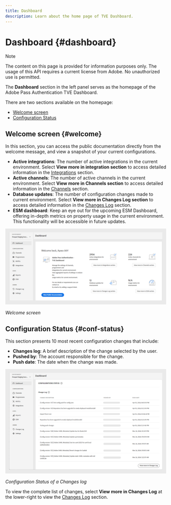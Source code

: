 ```yaml
---
title: Dashboard
description: Learn about the home page of TVE Dashboard.
---
```


# Dashboard {#dashboard}

>[!NOTE]
>
>The content on this page is provided for information purposes only. The usage of this API requires a current license from Adobe. No unauthorized use is permitted.

The **Dashboard** section in the left panel serves as the homepage of the Adobe Pass Authentication TVE Dashboard. 

There are two sections available on the homepage:

* [Welcome screen](#welcome-screen)
* [Configuration Status](#configuration-status)

## Welcome screen {#welcome}

In this section, you can access the public documentation directly from the welcome message, and view a snapshot of your current configurations.

* **Active integrations**: The number of active integrations in the current environment. Select **View more in integration section** to access detailed information in the [Integrations](tve-dashboard-integrations.md) section.
* **Active channels**: The number of active channels in the current environment. Select **View more in Channels section** to access detailed information in the [Channels](tve-dashboard-channels.md) section.
* **Database updates**: The number of configuration changes made to current environment. Select **View more in Changes Log section** to access detailed information in the [Changes Log](tve-dashboard-changes-log.md) section.
* **ESM dashboard**: Keep an eye out for the upcoming ESM Dashboard, offering in-depth metrics on property usage in the current environment. This functionality will be accessible in future updates.

![Welcome screen](assets/welcome-screen.png)

*Welcome screen*

## Configuration Status {#conf-status}

This section presents 10 most recent configuration changes that include:

* **Changes log**: A brief description of the change selected by the user.
* **Pushed by**: The account responsible for the change.
* **Push date**: The date when the change was made.

![Configuration Status of a Changes log](assets/configuration-status.png)

*Configuration Status of a Changes log*

To view the complete list of changes, select **View more in Changes Log** at the lower-right to view the [Changes Log](tve-dashboard-changes-log.md) section. 
